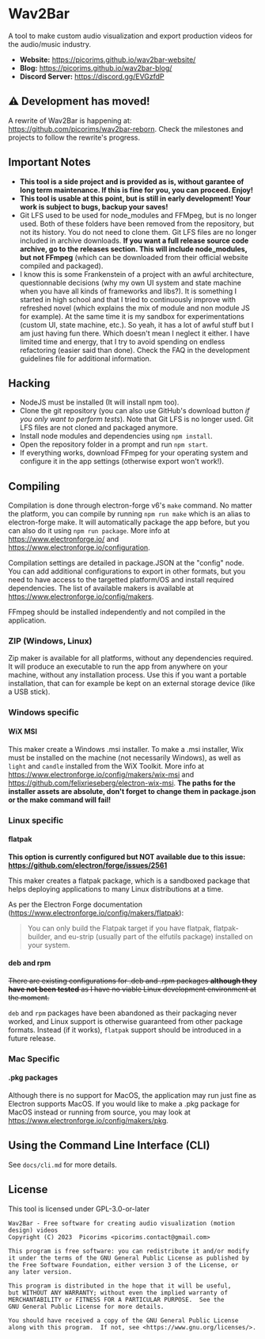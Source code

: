 # Wav2Bar
A tool to make custom audio visualization and export production videos for the audio/music industry.
- **Website:** https://picorims.github.io/wav2bar-website/
- **Blog:** https://picorims.github.io/wav2bar-blog/
- **Discord Server:** https://discord.gg/EVGzfdP

## ⚠️ Development has moved!

A rewrite of Wav2Bar is happening at: https://github.com/picorims/wav2bar-reborn. Check the milestones and projects to follow the rewrite's progress.

## Important Notes
- **This tool is a side project and is provided as is, without garantee of long term maintenance. If this is fine for you, you can proceed. Enjoy!**
- **This tool is usable at this point, but is still in early development! Your work is subject to bugs, backup your saves!**
- Git LFS used to be used for node_modules and FFMpeg, but is no longer used. Both of these folders have been removed from the repository, but not its history. You do not need to clone them. Git LFS files are no longer included in archive downloads. **If you want a full release source code archive, go to the releases section. This will include node_modules, but not FFmpeg** (which can be downloaded from their official website compiled and packaged).
- I know this is some Frankenstein of a project with an awful architecture, questionnable decisions (why my own UI system and state machine when you have all kinds of frameworks and libs?). It is something I started in high school and that I tried to continuously improve with refreshed novel (which explains the mix of module and non module JS for example). At the same time it is my sandbox for experimentations (custom UI, state machine, etc.). So yeah, it has a lot of awful stuff but I am just having fun there. Which doesn't mean I neglect it either. I have limited time and energy, that I try to avoid spending on endless refactoring (easier said than done). Check the FAQ in the development guidelines file for additional information.

## Hacking
- NodeJS must be installed (It will install npm too).
- Clone the git repository (you can also use GitHub's download button *if you only want to perform tests*). Note that Git LFS is no longer used. Git LFS files are not cloned and packaged anymore.
- Install node modules and dependencies using `npm install`.
- Open the repository folder in a prompt and run `npm start`.
- If everything works, download FFmpeg for your operating system and configure it in the app settings (otherwise export won't work!).

## Compiling
Compilation is done through electron-forge v6's `make` command. No matter the platform, you can compile by running `npm run make` which is an alias to electron-forge make. It will automatically package the app before, but you can also do it using `npm run package`. More info at https://www.electronforge.io/ and https://www.electronforge.io/configuration.

Compilation settings are detailed in package.JSON at the "config" node. You can add additional configurations to export in other formats, but you need to have access to the targetted platform/OS and install required dependencies. The list of available makers is available at https://www.electronforge.io/config/makers.

FFmpeg should be installed independently and not compiled in the application.

### ZIP (Windows, Linux)
Zip maker is available for all platforms, without any dependencies required. It will produce an executable to run the app from anywhere on your machine, without any installation process. Use this if you want a portable installation, that can for example be kept on an external storage device (like a USB stick).

### Windows specific

#### WiX MSI
This maker create a Windows .msi installer. To make a .msi installer, Wix must be installed on the machine (not necessarily Windows), as well as `light` and `candle` installed from the WiX Toolkit. More info at https://www.electronforge.io/config/makers/wix-msi and https://github.com/felixrieseberg/electron-wix-msi.
**The paths for the installer assets are absolute, don't forget to change them in package.json or the make command will fail!**

### Linux specific

#### flatpak

**This option is currently configured but NOT available due to this issue: https://github.com/electron/forge/issues/2561**

This maker creates a flatpak package, which is a sandboxed package that helps deploying applications to many Linux distributions at a time.

As per the Electron Forge documentation (https://www.electronforge.io/config/makers/flatpak):
> You can only build the Flatpak target if you have flatpak, flatpak-builder, and eu-strip (usually part of the elfutils package) installed on your system.

#### deb and rpm
~~There are existing configurations for .deb and .rpm packages **although they have not been tested** as I have no viable Linux development environment at the moment.~~

`deb` and `rpm` packages have been abandoned as their packaging never worked, and Linux support is otherwise guaranteed from other package formats. Instead (if it works), `flatpak` support should be introduced in a future release.



### Mac Specific

#### .pkg packages
Although there is no support for MacOS, the application may run just fine as Electron supports MacOS. If you would like to make a .pkg package for MacOS instead or running from source, you may look at https://www.electronforge.io/config/makers/pkg.


## Using the Command Line Interface (CLI)

See `docs/cli.md` for more details.


## License
This tool is licensed under GPL-3.0-or-later

    Wav2Bar - Free software for creating audio visualization (motion design) videos
    Copyright (C) 2023  Picorims <picorims.contact@gmail.com>

    This program is free software: you can redistribute it and/or modify
    it under the terms of the GNU General Public License as published by
    the Free Software Foundation, either version 3 of the License, or
    any later version.

    This program is distributed in the hope that it will be useful,
    but WITHOUT ANY WARRANTY; without even the implied warranty of
    MERCHANTABILITY or FITNESS FOR A PARTICULAR PURPOSE.  See the
    GNU General Public License for more details.

    You should have received a copy of the GNU General Public License
    along with this program.  If not, see <https://www.gnu.org/licenses/>.

